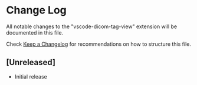 # Change Log

All notable changes to the "vscode-dicom-tag-view" extension will be documented in this file.

Check [Keep a Changelog](http://keepachangelog.com/) for recommendations on how to structure this file.

## [Unreleased]

- Initial release